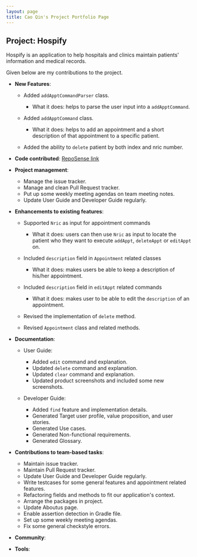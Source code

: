 ```yaml
---
layout: page
title: Cao Qin's Project Portfolio Page
---
```


## Project: Hospify

Hospify is an application to help hospitals and clinics maintain patients' information and medical records.

Given below are my contributions to the project.

* **New Features**:
  * Added `addApptCommandParser` class.
    * What it does: helps to parse the user input into a `addApptCommand`.
    
  * Added `addApptCommand` class.
    * What it does: helps to add an appointment and a short description of that appointment to a specific patient. 
    
  * Added the ability to `delete` patient by both index and nric number.
        
  
* **Code contributed**: [RepoSense link](https://nus-cs2103-ay2021s1.github.io/tp-dashboard/#breakdown=true&search=ringo1225)


* **Project management**:
  * Manage the issue tracker. 
  * Manage and clean Pull Request tracker.
  * Put up some weekly meeting agendas on team meeting notes.
  * Update User Guide and Developer Guide regularly.
  

* **Enhancements to existing features**:
  * Supported `Nric` as input for appointment commands
    * What it does: users can then use `Nric` as input to locate the patient who they want to execute `addAppt`, `deleteAppt` or `editAppt` on.
    
  * Included `description` field in  `Appointment` related classes
      * What it does: makes users be able to keep a description of his/her appointment.
      
  * Included `description` field in  `editAppt` related commands
    * What it does: makes user to be able to edit the `description` of an appointment.
    
  * Revised the implementation of `delete` method.
  
  * Revised `Appointment` class and related methods.


* **Documentation**:
  * User Guide:
    * Added `edit` command and explanation.
    * Updated `delete` command and explanation.
    * Updated `clear` command and explanation.
    * Updated product screenshots and included some new screenshots.
    
  * Developer Guide:
    * Added `find` feature and implementation details.    
    * Generated Target user profile, value proposition, and user stories.
    * Generated Use cases.
    * Generated Non-functional requirements.
    * Generated Glossary.
    
    
* **Contributions to team-based tasks**:
    * Maintain issue tracker.
    * Maintain Pull Request tracker.
    * Update User Guide and Developer Guide regularly.
    * Write testcases for some general features and appointment related features.
    * Refactoring fields and methods to fit our application's context.
    * Arrange the packages in project.
    * Update Aboutus page.
    * Enable assertion detection in Gradle file.
    * Set up some weekly meeting agendas.
    * Fix some general checkstyle errors.
    
    
* **Community**:


* **Tools**:

